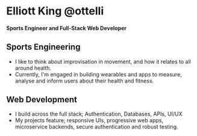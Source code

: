 # Elliott King @ottelli
#### Sports Engineer and Full-Stack Web Developer

## Sports Engineering
* I like to think about improvisation in movement, and how it relates to all around health.
* Currently, I'm engaged in building wearables and apps to measure, analyse and inform users about their health and fitness.

## Web Development
* I build across the full stack; Authentication, Databases, APIs, UI/UX
* My projects feature; responsive UIs, progressive web apps, microservice backends, secure authentication and robust testing.